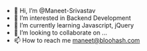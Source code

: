 - 👋 Hi, I’m @Maneet-Srivastav
- 👀 I’m interested in Backend Development
- 🌱 I’m currently learning Javascript, jQuery
- 💞️ I’m looking to collaborate on ...
- 📫 How to reach me maneet@bloohash.com

<!---
Maneet-Bloohash/Maneet-Bloohash is a ✨ special ✨ repository because its `README.md` (this file) appears on your GitHub profile.
You can click the Preview link to take a look at your changes.
--->
